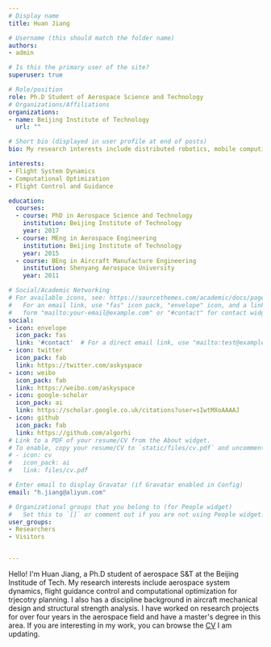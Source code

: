 ```yaml
---
# Display name
title: Huan Jiang

# Username (this should match the folder name)
authors:
- admin

# Is this the primary user of the site?
superuser: true

# Role/position
role: Ph.D Student of Aerospace Science and Technology
# Organizations/Affiliations
organizations:
- name: Beijing Institute of Technology
  url: ""

# Short bio (displayed in user profile at end of posts)
bio: My research interests include distributed robotics, mobile computing and programmable matter.

interests:
- Flight System Dynamics
- Computational Optimization
- Flight Control and Guidance

education:
  courses:
  - course: PhD in Aerospace Science and Technology
    institution: Beijing Institute of Technology
    year: 2017
  - course: MEng in Aerospace Engineering
    institution: Beijing Institute of Technology
    year: 2015
  - course: BEng in Aircraft Manufacture Engineering
    institution: Shenyang Aerospace University
    year: 2011

# Social/Academic Networking
# For available icons, see: https://sourcethemes.com/academic/docs/page-builder/#icons
#   For an email link, use "fas" icon pack, "envelope" icon, and a link in the
#   form "mailto:your-email@example.com" or "#contact" for contact widget.
social:
- icon: envelope
  icon_pack: fas
  link: '#contact'  # For a direct email link, use "mailto:test@example.org".
- icon: twitter
  icon_pack: fab
  link: https://twitter.com/askyspace
- icon: weibo
  icon_pack: fab
  link: https://weibo.com/askyspace
- icon: google-scholar
  icon_pack: ai
  link: https://scholar.google.co.uk/citations?user=sIwtMXoAAAAJ
- icon: github
  icon_pack: fab
  link: https://github.com/algorhi
# Link to a PDF of your resume/CV from the About widget.
# To enable, copy your resume/CV to `static/files/cv.pdf` and uncomment the lines below.
# - icon: cv
#   icon_pack: ai
#   link: files/cv.pdf

# Enter email to display Gravatar (if Gravatar enabled in Config)
email: "h.jiang@aliyun.com"

# Organizational groups that you belong to (for People widget)
#   Set this to `[]` or comment out if you are not using People widget.
user_groups:
- Researchers
- Visitors


---
```


Hello! I'm Huan Jiang, a Ph.D student of aerospace S&T at the Beijing Institude of Tech. My research interests include aerospace system dynamics, flight guidance control and computational optimization for trjecotry planning. I also has a discipline background in aircraft mechanical design and structural strength analysis. I have worked on research projects for over four years in the aerospace field and have a master's degree in this area. If you are interesting in my work, you can browse the [CV](https://hji.today/files/cv.pdf) I am updating.
